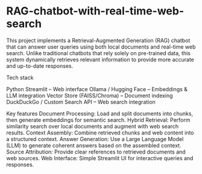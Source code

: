 # RAG-chatbot-with-real-time-web-search
This project implements a Retrieval-Augmented Generation (RAG) chatbot that can answer user queries using both local documents and real-time web search. Unlike traditional chatbots that rely solely on pre-trained data, this system dynamically retrieves relevant information to provide more accurate and up-to-date responses.

Tech stack

Python
Streamlit – Web interface
Ollama / Hugging Face – Embeddings & LLM integration
Vector Store (FAISS/Chroma) – Document indexing
DuckDuckGo / Custom Search API – Web search integration

Key features
Document Processing: Load and split documents into chunks, then generate embeddings for semantic search.
Hybrid Retrieval: Perform similarity search over local documents and augment with web search results.
Context Assembly: Combine retrieved chunks and web content into a structured context.
Answer Generation: Use a Large Language Model (LLM) to generate coherent answers based on the assembled context.
Source Attribution: Provide clear references to retrieved documents and web sources.
Web Interface: Simple Streamlit UI for interactive queries and responses.
